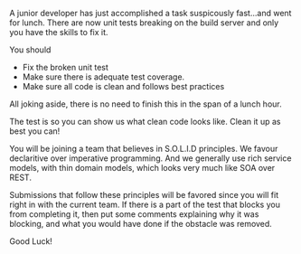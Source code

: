 A junior developer has just accomplished a task suspicously fast...and went for lunch.
There are now unit tests breaking on the build server and only you have the skills to fix it.

You should 

  - Fix the broken unit test
  - Make sure there is adequate test coverage.
  - Make sure all code is clean and follows best practices 

All joking aside, there is no need to finish this in the span of a lunch hour. 

The test is so you can show us what clean code looks like. Clean it up as best you can!

You will be joining a team that believes in S.O.L.I.D principles. We favour declaritive over imperative programming. And we generally use rich service models, with thin domain models, which looks very much like SOA over REST.

Submissions that follow these principles will be favored since you will fit right in with the current team. If there is a part of the test that blocks you from completing it, then put some comments explaining why it was blocking, and what you would have done if the obstacle was removed.

Good Luck!
